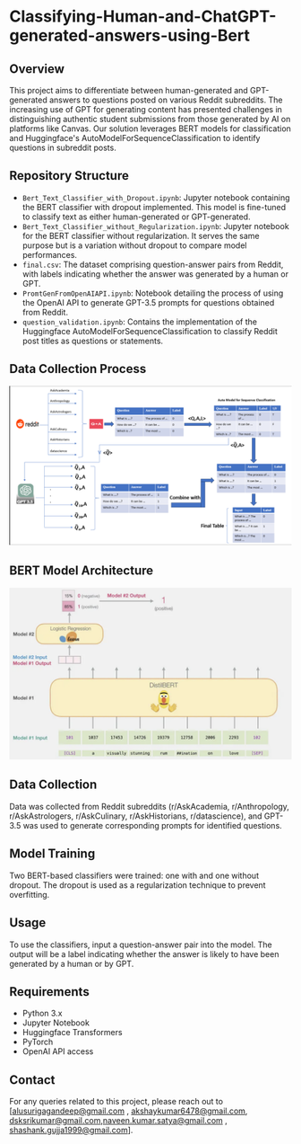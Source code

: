 # Classifying-Human-and-ChatGPT-generated-answers-using-Bert

## Overview
This project aims to differentiate between human-generated and GPT-generated answers to questions posted on various Reddit subreddits. The increasing use of GPT for generating content has presented challenges in distinguishing authentic student submissions from those generated by AI on platforms like Canvas. Our solution leverages BERT models for classification and Huggingface's AutoModelForSequenceClassification to identify questions in subreddit posts.

## Repository Structure
- `Bert_Text_Classifier_with_Dropout.ipynb`: Jupyter notebook containing the BERT classifier with dropout implemented. This model is fine-tuned to classify text as either human-generated or GPT-generated.
- `Bert_Text_Classifier_without_Regularization.ipynb`: Jupyter notebook for the BERT classifier without regularization. It serves the same purpose but is a variation without dropout to compare model performances.
- `final.csv`: The dataset comprising question-answer pairs from Reddit, with labels indicating whether the answer was generated by a human or GPT.
- `PromtGenFromOpenAIAPI.ipynb`: Notebook detailing the process of using the OpenAI API to generate GPT-3.5 prompts for questions obtained from Reddit.
- `question_validation.ipynb`: Contains the implementation of the Huggingface AutoModelForSequenceClassification to classify Reddit post titles as questions or statements.

## Data Collection Process
![Data Collection Process](data_collection.png)

## BERT Model Architecture
![BERT Model Architecture](bert_architecture.png)

## Data Collection
Data was collected from Reddit subreddits (r/AskAcademia, r/Anthropology, r/AskAstrologers, r/AskCulinary, r/AskHistorians, r/datascience), and GPT-3.5 was used to generate corresponding prompts for identified questions.

## Model Training
Two BERT-based classifiers were trained: one with and one without dropout. The dropout is used as a regularization technique to prevent overfitting.

## Usage
To use the classifiers, input a question-answer pair into the model. The output will be a label indicating whether the answer is likely to have been generated by a human or by GPT.

## Requirements
- Python 3.x
- Jupyter Notebook
- Huggingface Transformers
- PyTorch
- OpenAI API access

## Contact
For any queries related to this project, please reach out to [alusurigagandeep@gmail.com , akshaykumar6478@gmail.com, dsksrikumar@gmail.com,naveen.kumar.satya@gmail.com , shashank.gujja1999@gmail.com].
